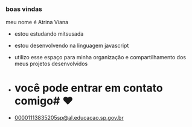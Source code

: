 ### boas vindas ###

meu nome é Atrina Viana

- estou estudando mitsusada
- estou desenvolvendo na linguagem javascript
- utilizo esse espaço para minha organização e compartilhamento dos meus projetos desenvolvidos

- # você pode entrar em contato comigo# ❤
- 00001113835205sp@al.educacao.sp.gov.br


